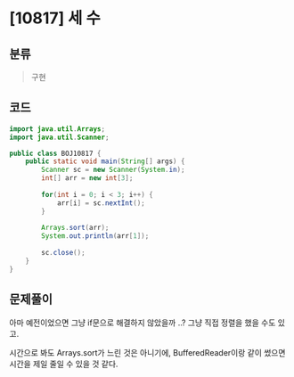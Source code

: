 # [10817] 세 수

## 분류
> 구현

## 코드
```java
import java.util.Arrays;
import java.util.Scanner;

public class BOJ10817 {
	public static void main(String[] args) {
		Scanner sc = new Scanner(System.in);
		int[] arr = new int[3];
		
		for(int i = 0; i < 3; i++) {
			arr[i] = sc.nextInt();
		}
		
		Arrays.sort(arr);
		System.out.println(arr[1]);
		
		sc.close();
	}
}
```

## 문제풀이

아마 예전이었으면 그냥 if문으로 해결하지 않았을까 ..? 그냥 직접 정렬을 했을 수도 있고.

시간으로 봐도 Arrays.sort가 느린 것은 아니기에, BufferedReader이랑 같이 썼으면 시간을 제일 줄일 수 있을 것 같다.

